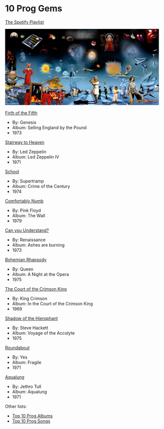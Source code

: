 # 10 Prog Gems

[The Spotify Playlist](https://open.spotify.com/playlist/3Bt7uarJOr161i0p8J5R1U?si=1d0c4753438a4ab2)

![Prog collage](5741792-2.jpg)

[Firth of the Fifth](https://open.spotify.com/track/5OBptQtIlGOG94la7qil6c?si=EKDZIOCRTZOJwravcNnqdw)
- By: Genesis 
- Album: Selling England by the Pound
- 1973

[Stairway to Heaven](https://open.spotify.com/track/5CQ30WqJwcep0pYcV4AMNc?si=a5c949968903432e)
- By: Led Zeppelin
- Album: Led Zeppelin IV
- 1971

[School](https://open.spotify.com/track/6fnachl7fIn5dqIjakfJ57?si=jzMjYQfuRJumnWIhOKwDVA)
- By: Supertramp
- Album: Crime of the Century
- 1974

[Comfortably Numb](https://open.spotify.com/track/7Fg4jpwpkdkGCvq1rrXnvx?si=vYlILdb9TqigeMhpFv5cVg)
- By: Pink Floyd
- Album: The Wall
- 1979
  
[Can you Understand?](https://open.spotify.com/track/1RW9rSF4Zd2DLiBFBZrcDl?si=B_qB7aRuToaSx_O1RniWSg)
- By: Renaissance
- Album: Ashes are burning
- 1973

[Bohemian Rhapsody](https://open.spotify.com/track/3z8h0TU7ReDPLIbEnYhWZb?si=2988c676f6284260)
- By: Queen
- Album: A Night at the Opera
- 1975

[The Court of the Crimson King](https://open.spotify.com/track/05xYoVj6QuFk0U7PVl5Tf2?si=81AvVtyrSBmbtQp1Q-63Hw)
- By: King Crimson
- Album: In the Court of the Crimson King
- 1969

[Shadow of the Hierophant](https://open.spotify.com/track/0lDHIDvwldrBLw0eOzo1Yh?si=P2PgOL96TRaPGrHjNv-INw)
- By: Steve Hackett
- Album: Voyage of the Accolyte
- 1975

[Roundabout](https://open.spotify.com/track/0YveezON7jpiaHA8fnUHxN?si=FZBfxYOMTyyUw0Sx2qd8WA)
- By: Yes
- Album: Fragile
- 1971
  
[Aqualung](https://open.spotify.com/track/5UuikgHTxSRFRnC0zXx10i?si=RpJyMruSQMO76UakU9svnw)
- By: Jethro Tull
- Album: Aqualung
- 1971

Other lists:
- [Top 10 Prog Albums](https://www.youtube.com/watch?v=I4_YMKQUSqI)
- [Top 10 Prog Songs](https://www.youtube.com/watch?v=TMDgU-DLxB8)
